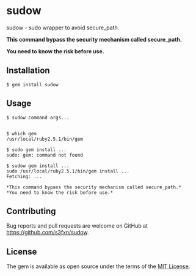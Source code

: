 # sudow

sudow - sudo wrapper to avoid secure_path.

**This command bypass the security mechanism called secure_path.**

**You need to know the risk before use.**

## Installation

    $ gem install sudow

## Usage

```
$ sudow command args...


$ which gem
/usr/local/ruby2.5.1/bin/gem

$ sudo gem install ...
sudo: gem: command not found

$ sudow gem install ...
sudo /usr/local/ruby2.5.1/bin/gem install ...
Fetching: ...

*This command bypass the security mechanism called secure_path.*
*You need to know the risk before use.*
```

## Contributing

Bug reports and pull requests are welcome on GitHub at https://github.com/s3fxn/sudow.

## License

The gem is available as open source under the terms of the [MIT License](https://opensource.org/licenses/MIT).

